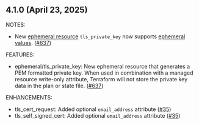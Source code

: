 ## 4.1.0 (April 23, 2025)

NOTES:

* New [ephemeral resource](https://developer.hashicorp.com/terraform/language/resources/ephemeral) `tls_private_key` now supports [ephemeral values](https://developer.hashicorp.com/terraform/language/values/variables#exclude-values-from-state). ([#637](https://github.com/hashicorp/terraform-provider-tls/issues/637))

FEATURES:

* ephemeral/tls_private_key: New ephemeral resource that generates a PEM formatted private key. When used in combination with a managed resource write-only attribute, Terraform will not store the private key data in the plan or state file. ([#637](https://github.com/hashicorp/terraform-provider-tls/issues/637))

ENHANCEMENTS:

* tls_cert_request: Added optional `email_address` attribute ([#35](https://github.com/hashicorp/terraform-provider-tls/issues/35))
* tls_self_signed_cert: Added optional `email_address` attribute ([#35](https://github.com/hashicorp/terraform-provider-tls/issues/35))

